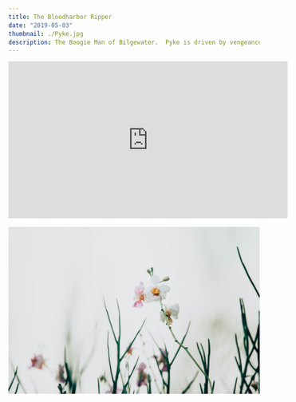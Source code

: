 ```yaml
---
title: The Bloodharbor Ripper
date: "2019-05-03"
thumbnail: ./Pyke.jpg
description: The Boogie Man of Bilgewater.  Pyke is driven by vengeance, but his madness is what makes him so scary.  He is a great character in his own right, but at the same time he makes the world of Bilgewater feel full and thus real.  He evokes imagery of fearful sailors telling ghost stories to their shipmates.  Never turn your back on the sea.  
---
```

<iframe width="560" height="315" src="https://www.youtube.com/embed/UjX7FAwc7lw?controls=0" title="YouTube video player" frameborder="0" allow="accelerometer; autoplay; clipboard-write; encrypted-media; gyroscope; picture-in-picture" allowfullscreen></iframe>

![Green](./chuttersnap-564286-unsplash.jpg)

